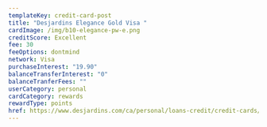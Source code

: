 ```yaml
---
templateKey: credit-card-post
title: "Desjardins Elegance Gold Visa "
cardImage: /img/b10-elegance-pw-e.png
creditScore: Excellent
fee: 30
feeOptions: dontmind
network: Visa
purchaseInterest: "19.90"
balanceTransferInterest: "0"
balanceTranferFees: ""
userCategory: personal
cardCategory: rewards
rewardType: points
href: https://www.desjardins.com/ca/personal/loans-credit/credit-cards/visa-elegance-gold/index.jsp
---
```

